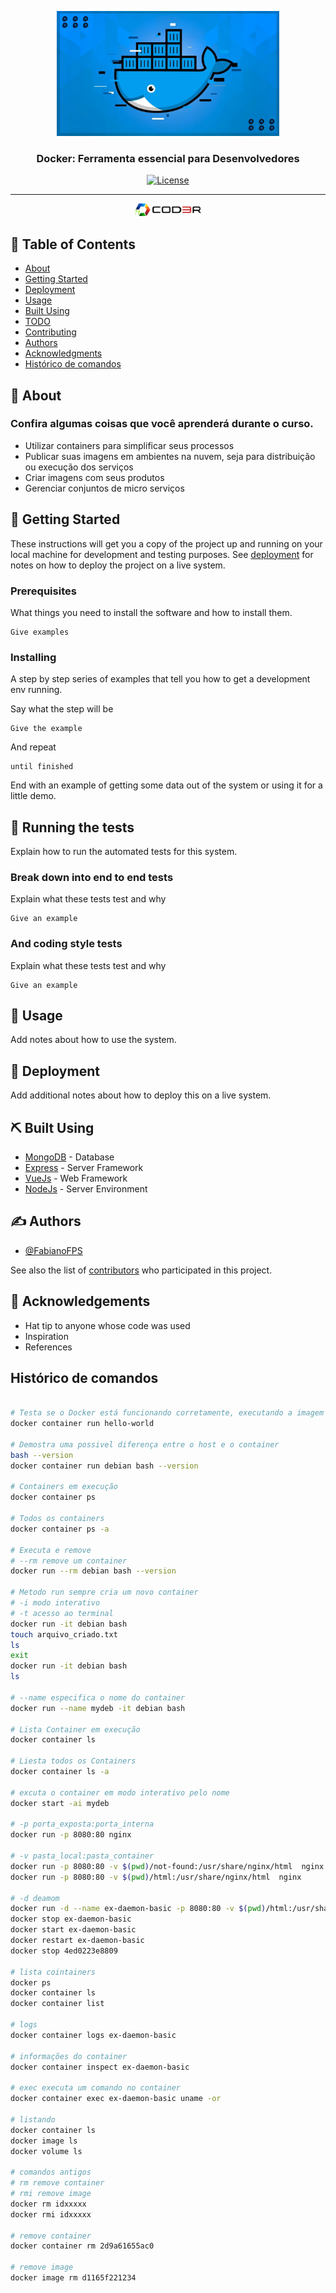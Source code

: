<p align="center">
  <a href="https://www.cod3r.com.br/courses/docker" rel="noopener">
 <img height=200px src=".files_readme/docker.webp" alt="Project logo"></a>
</p>

<h3 align="center">Docker: Ferramenta essencial para Desenvolvedores</h3>

<div align="center">

[![License](https://img.shields.io/badge/license-MIT-blue.svg)](/LICENSE)

</div>

---

<p align="center">
  <a href="https://www.cod3r.com.br" rel="noopener">
 <img height=20px src=".files_readme/coder.webp" alt="Project logo"></a>
</p>


## 📝 Table of Contents

- [About](#about)
- [Getting Started](#getting_started)
- [Deployment](#deployment)
- [Usage](#usage)
- [Built Using](#built_using)
- [TODO](../TODO.md)
- [Contributing](../CONTRIBUTING.md)
- [Authors](#authors)
- [Acknowledgments](#acknowledgement)
- [Histórico de comandos](#historico_comandos)

## 🧐 About <a name = "about"></a>

### Confira algumas coisas que você aprenderá durante o curso.

- Utilizar containers para simplificar seus processos
- Publicar suas imagens em ambientes na nuvem, seja para distribuição ou execução dos serviços
- Criar imagens com seus produtos
- Gerenciar conjuntos de micro serviços

## 🏁 Getting Started <a name = "getting_started"></a>

These instructions will get you a copy of the project up and running on your local machine for development and testing purposes. See [deployment](#deployment) for notes on how to deploy the project on a live system.

### Prerequisites

What things you need to install the software and how to install them.

```
Give examples
```

### Installing

A step by step series of examples that tell you how to get a development env running.

Say what the step will be

```
Give the example
```

And repeat

```
until finished
```

End with an example of getting some data out of the system or using it for a little demo.

## 🔧 Running the tests <a name = "tests"></a>

Explain how to run the automated tests for this system.

### Break down into end to end tests

Explain what these tests test and why

```
Give an example
```

### And coding style tests

Explain what these tests test and why

```
Give an example
```

## 🎈 Usage <a name="usage"></a>

Add notes about how to use the system.

## 🚀 Deployment <a name = "deployment"></a>

Add additional notes about how to deploy this on a live system.

## ⛏️ Built Using <a name = "built_using"></a>

- [MongoDB](https://www.mongodb.com/) - Database
- [Express](https://expressjs.com/) - Server Framework
- [VueJs](https://vuejs.org/) - Web Framework
- [NodeJs](https://nodejs.org/en/) - Server Environment

## ✍️ Authors <a name = "authors"></a>

- [@FabianoFPS](https://github.com/FabianoFPS)

See also the list of [contributors](https://github.com/kylelobo/The-Documentation-Compendium/contributors) who participated in this project.

## 🎉 Acknowledgements <a name = "acknowledgement"></a>

- Hat tip to anyone whose code was used
- Inspiration
- References

## Histórico de comandos <a name = "historico_comandos"></a>

```bash

# Testa se o Docker está funcionando corretamente, executando a imagem hello-world
docker container run hello-world

# Demostra uma possivel diferença entre o host e o container
bash --version
docker container run debian bash --version

# Containers em execução
docker container ps

# Todos os containers
docker container ps -a

# Executa e remove
# --rm remove um container
docker run --rm debian bash --version

# Metodo run sempre cria um novo container
# -i modo interativo
# -t acesso ao terminal
docker run -it debian bash
touch arquivo_criado.txt
ls
exit
docker run -it debian bash
ls

# --name especifica o nome do container 
docker run --name mydeb -it debian bash

# Lista Container em execução
docker container ls

# Liesta todos os Containers
docker container ls -a

# excuta o container em modo interativo pelo nome
docker start -ai mydeb

# -p porta_exposta:porta_interna
docker run -p 8080:80 nginx

# -v pasta_local:pasta_container
docker run -p 8080:80 -v $(pwd)/not-found:/usr/share/nginx/html  nginx
docker run -p 8080:80 -v $(pwd)/html:/usr/share/nginx/html  nginx

# -d deamom
docker run -d --name ex-daemon-basic -p 8080:80 -v $(pwd)/html:/usr/share/nginx/html nginx
docker stop ex-daemon-basic
docker start ex-daemon-basic
docker restart ex-daemon-basic
docker stop 4ed0223e8809

# lista cointainers
docker ps
docker container ls
docker container list

# logs
docker container logs ex-daemon-basic

# informações do container
docker container inspect ex-daemon-basic

# exec executa um comando no container
docker container exec ex-daemon-basic uname -or

# listando
docker container ls
docker image ls
docker volume ls

# comandos antigos
# rm remove container
# rmi remove image
docker rm idxxxxx
docker rmi idxxxxx

# remove container
docker container rm 2d9a61655ac0 

# remove image
docker image rm d1165f221234


```